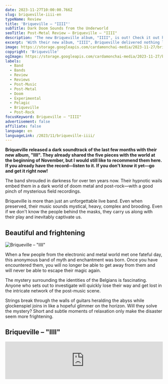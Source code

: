```yaml
---
date: 2023-11-27T10:00:00.766Z
slug: briqueville-iiii-en
typeName: Review
title: 'Briqueville – "IIII"'
subTitle: Dark Doom Sounds from the Underworld
seoTitle: Post-Metal Review – Briqueville – "IIII"
description: 'The new Briqueville album, "IIII", is out! Check it out here, and take advantage of their mystery and gloom!'
excerpt: 'With their new album, "IIII", Briqueville delivered nothing less than the soundtrack of the year. The five pieces are of heavy darkness and beauty. Listen right here now and maybe find out some of the band‘s secrets.'
image: https://storage.googleapis.com/cardamonchai-media/2023-11-27/briqueville-iiii-png-imagine-181818_494949_1024_768/640.webp
copyright: 'Briqueville'
ogImage: https://storage.googleapis.com/cardamonchai-media/2023-11-27/briqueville-iiii-og-png-imagine-181818_383839_1200_628/640.webp
labels:
  - Band
  - Bands
  - Review
  - Reviews
  - Post-Music
  - Post-Metal
  - Doom
  - Experimental
  - Pelagic
  - Briqueville
  - Post-Rock
focusKeyword: Briqueville – "IIII"
advertisement: false
affiliate: false
language: en
languageLink: /2023/11/briqueville-iiii/
---
```


**Briqueville released a dark soundtrack of the last few months with their new album, "IIII". They already shared the five pieces with the world at the beginning of November, but I would still like to recommend them here. If you already have the record—listen to it. If you don't know it yet—go and get it right now!**

The band shrouded in darkness for over ten years now. Their hypnotic wails embed them in a dark world of doom metal and post-rock—with a good pinch of mysterious field recordings.

Briqueville is more than just an unforgettable live band. Even when preserved, their music sounds mystical, heavy, complex and brooding. Even if we don't know the people behind the masks, they carry us along with their play and inevitably captivate us.

## Beautiful and frightening

![Briqueville – "IIII"](https://storage.googleapis.com/cardamonchai-media/2023-11-27/briqueville-iiii-review-jpg-imagine-989898_838383_800_800/640.webp 'Briqueville – "IIII"')

When a few people from the electronic and metal world met one fateful day, this anonymous band of myth and enchantment was born. Once you have encountered them, you will no longer be able to get away from them and will never be able to escape their magic again.

The mystery surrounding the identities of the Belgians is fascinating. Anyone who sets out to investigate will quickly lose their way and get lost in the intricate network of the post-music scene.

Strings break through the walls of guitars heralding the abyss while glockenspiel joins in like a hopeful glimmer on the horizon. Will they solve the mystery? Short and subtle moments of relaxation only make the disaster seem more frightening.

## Briqueville – "IIII"

<iframe
  style="border: 0; width: 100%; height: 120px;"
  src="https://bandcamp.com/EmbeddedPlayer/album=3681691251/size=large/bgcol=ffffff/linkcol=5c9b72/tracklist=false/artwork=small/transparent=true/"
  seamless
>
  <a href="https://briqueville.bandcamp.com/album/iiii">
    IIII by B R I Q U E V I L L E
  </a>
</iframe>
